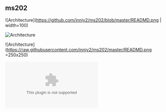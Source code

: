 ## ms202  
![Architecture](https://github.com/inniy2/ms202/blob/master/READMD.png | width=100)  


![Architecture](https://raw.githubusercontent.com/inniy2/ms202/master/READMD.png)  


![Architecture](https://raw.githubusercontent.com/inniy2/ms202/master/READMD.png =250x250)  


![Architecture](https://raw.githubusercontent.com/inniy2/ms202/master/README.pptx)  



